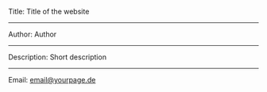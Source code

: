 Title: Title of the website

----

Author: Author

----

Description: Short description

----

Email: email@yourpage.de

